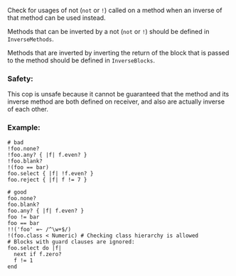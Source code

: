 Check for usages of not (`not` or `!`) called on a method
when an inverse of that method can be used instead.

Methods that can be inverted by a not (`not` or `!`) should be defined
in `InverseMethods`.

Methods that are inverted by inverting the return
of the block that is passed to the method should be defined in
`InverseBlocks`.

### Safety:

This cop is unsafe because it cannot be guaranteed that the method
and its inverse method are both defined on receiver, and also are
actually inverse of each other.

### Example:
    # bad
    !foo.none?
    !foo.any? { |f| f.even? }
    !foo.blank?
    !(foo == bar)
    foo.select { |f| !f.even? }
    foo.reject { |f| f != 7 }

    # good
    foo.none?
    foo.blank?
    foo.any? { |f| f.even? }
    foo != bar
    foo == bar
    !!('foo' =~ /^\w+$/)
    !(foo.class < Numeric) # Checking class hierarchy is allowed
    # Blocks with guard clauses are ignored:
    foo.select do |f|
      next if f.zero?
      f != 1
    end